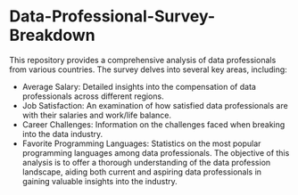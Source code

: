 # Data-Professional-Survey-Breakdown
This repository provides a comprehensive analysis of data professionals from various countries. The survey delves into several key areas, including:

- Average Salary: Detailed insights into the compensation of data professionals across different regions.
- Job Satisfaction: An examination of how satisfied data professionals are with their salaries and work/life balance.
- Career Challenges: Information on the challenges faced when breaking into the data industry.
- Favorite Programming Languages: Statistics on the most popular programming languages among data professionals.
The objective of this analysis is to offer a thorough understanding of the data profession landscape, aiding both current and aspiring data professionals in gaining valuable insights into the industry.
